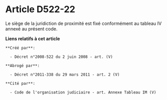 # Article D522-22

Le siège de la juridiction de proximité est fixé conformément au tableau IV annexé au présent code.

**Liens relatifs à cet article**

	**Créé par**:

	  - Décret n°2008-522 du 2 juin 2008 - art. (V)

	**Abrogé par**:

	  - Décret n°2011-338 du 29 mars 2011 - art. 2 (V)

	**Cité par**:

	  - Code de l'organisation judiciaire - art. Annexe Tableau IM (V)
